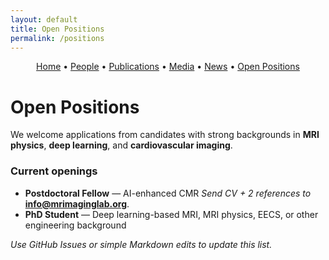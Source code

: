 ```yaml
---
layout: default
title: Open Positions
permalink: /positions
---
```


<!-- Simple nav -->
<p align="center">
  <a href="{{ site.baseurl }}/">Home</a> •
  <a href="{{ site.baseurl }}/people">People</a> •
  <a href="{{ site.baseurl }}/publications">Publications</a> •
  <a href="{{ site.baseurl }}/media">Media</a> •
  <a href="{{ site.baseurl }}/news">News</a> •
  <a href="{{ site.baseurl }}/positions">Open Positions</a>
</p>

# Open Positions

We welcome applications from candidates with strong backgrounds in **MRI physics**, **deep learning**, and **cardiovascular imaging**.

### Current openings
- **Postdoctoral Fellow** — AI-enhanced CMR
  *Send CV + 2 references to* **info@mrimaginglab.org**.
- **PhD Student** — Deep learning-based MRI, MRI physics, EECS, or other engineering background

_Use GitHub Issues or simple Markdown edits to update this list._
